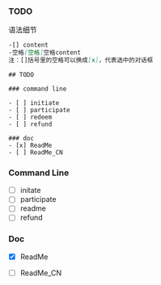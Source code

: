 ### TODO

语法细节

```markdown
-[] content
-空格[空格]空格content
注：[]括号里的空格可以换成[x]，代表选中的对话框
```

```
## TODO  

### command line  

- [ ] initiate  
- [ ] participate  
- [ ] redeem  
- [ ] refund  

### doc  
- [x] ReadMe
- [ ] ReadMe_CN
```



### Command Line

- [ ] initate
- [ ] participate
- [ ] readme
- [ ] refund

### Doc

- [x] ReadMe
- [ ] ReadMe_CN

